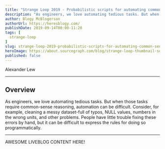 ```yaml
---
title: "Strange Loop 2019 - Probabilistic scripts for automating common-sense tasks"
description: "As engineers, we love automating tedious tasks. But when those tasks require common-sense reasoning, automation can be difficult. Consider, for example, cleaning a messy dataset-full of typos, NULL values, numbers in the wrong units, and other problems. People have little trouble fixing these errors by hand, but it can be difficult to express the rules for doing so programmatically."
author: Blogy McBlogerson
authorUrl: https://heresblogy.com/
publishDate: 2019-09-14T00:00-11:20
tags: [
  strange-loop
]
slug: strange-loop-2019-probabilistic-scripts-for-automating-common-sense-tasks
heroImage: https://about.sourcegraph.com/blog/strange-loop-thumbnail-square-v2.jpg
published: false
---
```


<div className="container p-0 liveblog-presenters d-flex w-100 text-center">
  <div className="row m-0 w-100">
      <p className=" mr-12 m-0 w-100">
        <span className="liveblog-presenters__name">Alexander Lew</span>
        <a href="https://github.com/alex-lew" target="_blank" title="GitHub"><i className="fa fa-github pr-2"></i></a>
        <a href="http://alexlew.net" target="_blank" title="Speaker's site"><i className="fa fa-globe pr-2"></i></a>
      </p>
  </div>
</div>

---

## Overview

As engineers, we love automating tedious tasks. But when those tasks require common-sense reasoning, automation can be difficult. Consider, for example, cleaning a messy dataset-full of typos, NULL values, numbers in the wrong units, and other problems. People have little trouble fixing these errors by hand, but it can be difficult to express the rules for doing so programmatically.

---

AWESOME LIVEBLOG CONTENT HERE!
